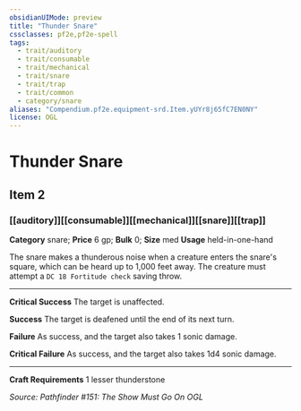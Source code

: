 ```yaml
---
obsidianUIMode: preview
title: "Thunder Snare"
cssclasses: pf2e,pf2e-spell
tags:
  - trait/auditory
  - trait/consumable
  - trait/mechanical
  - trait/snare
  - trait/trap
  - trait/common
  - category/snare
aliases: "Compendium.pf2e.equipment-srd.Item.yUYr8j65fC7EN0NY"
license: OGL
---
```

# Thunder Snare
## Item 2
### [[auditory]][[consumable]][[mechanical]][[snare]][[trap]]

**Category** snare; 
**Price** 6 gp; 
**Bulk** 0; **Size** med
**Usage** held-in-one-hand

The snare makes a thunderous noise when a creature enters the snare's square, which can be heard up to 1,000 feet away. The creature must attempt a `DC 18 Fortitude check` saving throw.

* * *

**Critical Success** The target is unaffected.

**Success** The target is deafened until the end of its next turn.

**Failure** As success, and the target also takes 1 sonic damage.

**Critical Failure** As success, and the target also takes 1d4 sonic damage.

* * *

**Craft Requirements** 1 lesser thunderstone

*Source: Pathfinder #151: The Show Must Go On*
*OGL*